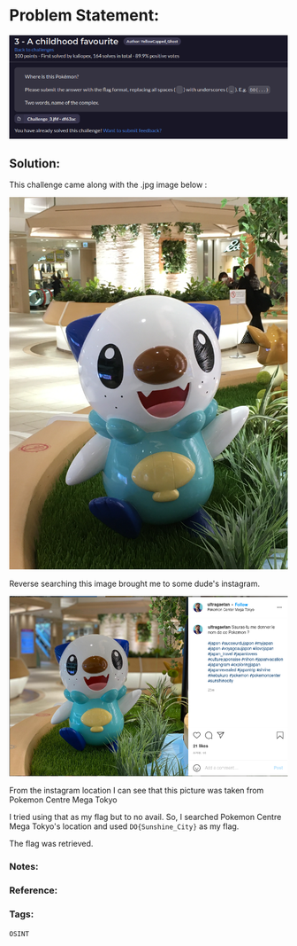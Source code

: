 # Problem Statement:
![question](https://raw.githubusercontent.com/0x41head/CTF-Writeups/main/src/DOA2021ctf/OSINT/A%20childhood%20favourite/ques.png)

## Solution:
This challenge came along with the .jpg image below :

![quest](https://raw.githubusercontent.com/0x41head/CTF-Writeups/main/src/DOA2021ctf/OSINT/A%20childhood%20favourite/c3.jpg)

Reverse searching this image brought me to some dude's instagram.

![1](https://raw.githubusercontent.com/0x41head/CTF-Writeups/main/src/DOA2021ctf/OSINT/A%20childhood%20favourite/1.png)

From the instagram location I can see that this picture was taken from Pokemon Centre Mega Tokyo

I tried using that as my flag but to no avail. So, I searched Pokemon Centre Mega Tokyo's location and used `DO{Sunshine_City}` as my flag.

The flag was retrieved. 
### Notes:
### Reference:

### Tags:
`OSINT`
